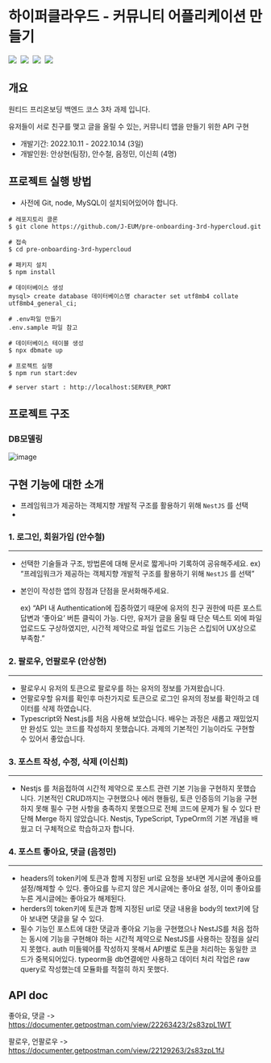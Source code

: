 # 하이퍼클라우드 - 커뮤니티 어플리케이션 만들기

<img src="https://img.shields.io/badge/TypeScript-3178C6?style=for-the-badge&logo=TypeScript&logoColor=white"/>&nbsp;
<img src="https://img.shields.io/badge/Node.js-339933?style=for-the-badge&logo=Node.js&logoColor=white"/>&nbsp;
<img src="https://img.shields.io/badge/NestJS-E0234E?style=for-the-badge&logo=NestJS&logoColor=white"/>&nbsp;
<img src="https://img.shields.io/badge/MySQL-4479A1?style=for-the-badge&logo=MySQL&logoColor=white"/>&nbsp;
## 개요
원티드 프리온보딩 백엔드 코스 3차 과제 입니다. 

유저들이 서로 친구를 맺고 글을 올릴 수 있는, 커뮤니티 앱을 만들기 위한 API 구현

- 개발기간: 2022.10.11 - 2022.10.14 (3일)
- 개발인원: 안상현(팀장), 안수철, 음정민, 이신희 (4명)



## 프로젝트 실행 방법

- 사전에 Git, node, MySQL이 설치되어있어야 합니다.

```shell
# 레포지토리 클론
$ git clone https://github.com/J-EUM/pre-onboarding-3rd-hypercloud.git

# 접속
$ cd pre-onboarding-3rd-hypercloud

# 패키지 설치
$ npm install

# 데이터베이스 생성
mysql> create database 데이터베이스명 character set utf8mb4 collate utf8mb4_general_ci; 

# .env파일 만들기
.env.sample 파일 참고

# 데이터베이스 테이블 생성
$ npx dbmate up

# 프로젝트 실행
$ npm run start:dev

# server start : http://localhost:SERVER_PORT
```


## 프로젝트 구조
### DB모델링

![image](https://user-images.githubusercontent.com/97498663/195664849-15b9a4b4-d475-490b-b6d6-4190748731bd.png)


## 구현 기능에 대한 소개
- 프레임워크가 제공하는 객체지향 개발적 구조를 활용하기 위해 `NestJS` 를 선택
- 

### 1. 로그인, 회원가입 (안수철)
---
- 선택한 기술들과 구조, 방법론에 대해 문서로 짧게나마 기록하여 공유해주세요.
ex) “프레임워크가 제공하는 객체지향 개발적 구조를 활용하기 위해 `NestJS` 를 선택”
- 본인이 작성한 앱의 장점과 단점을 문서화해주세요.
    
    ex) “API 내 Authentication에 집중하였기 때문에 유저의 친구 권한에 따른 포스트 답변과 ‘좋아요’ 버튼 클릭이 가능. 다만, 유저가 글을 올릴 때 단순 텍스트 외에 파일 업로드도 구상하였지만, 시간적 제약으로 파일 업로드 기능은 스킵되어 UX상으로 부족함.”

### 2. 팔로우, 언팔로우 (안상현)
---
- 팔로우시 유저의 토큰으로 팔로우를 하는 유저의 정보를 가져왔습니다.
- 언팔로우할 유저를 확인후 마찬가지로 토큰으로 로그인 유저의 정보를 확인하고 데이터를 삭제 하였습니다.
- Typescript와 Nest.js를 처음 사용해 보았습니다. 배우는 과정은 새롭고 재밌었지만 완성도 있는 코드를 작성하지 못했습니다. 과제의 기본적인 기능이라도 구현할 수 있어서 좋았습니다.
    
   
### 3. 포스트 작성, 수정, 삭제 (이신희)
---
- Nestjs 를 처음접하여 시간적 제약으로 포스트 관련 기본 기능을 구현하지 못했습니다. 기본적인 CRUD까지는 구현했으나 에러 핸들링, 토큰 인증등의 기능을 구현하지 못해 필수 구현 사항을 충족하지 못했으므로 전체 코드에 문제가 될 수 있다 판단해 Merge 하지 않았습니다. Nestjs, TypeScript, TypeOrm의 기본 개념을 배웠고 더 구체적으로 학습하고자 합니다. 

### 4. 포스트 좋아요, 댓글 (음정민)
---
- headers의 token키에 토큰과 함께 지정된 url로 요청을 보내면 게시글에 좋아요를 설정/해제할 수 있다. 좋아요를 누르지 않은 게시글에는 좋아요 설정, 이미 좋아요를 누른 게시글에는 좋아요가 해제된다.
- herders의 token키에 토큰과 함께 지정된 url로 댓글 내용을 body의 text키에 담아 보내면 댓글을 달 수 있다.
- 필수 기능인 포스트에 대한 댓글과 좋아요 기능을 구현했으나 NestJS를 처음 접하는 동시에 기능을 구현해야 하는 시간적 제약으로 NestJS를 사용하는 장점을 살리지 못했다. auth 미들웨어를 작성하지 못해서 API별로 토큰을 처리하는 동일한 코드가 중복되어있다. typeorm을 db연결에만 사용하고 데이터 처리 작업은 raw query로 작성했는데 모듈화를 적절히 하지 못했다. 


## API doc

좋아요, 댓글 -> https://documenter.getpostman.com/view/22263423/2s83zpL1WT

팔로우, 언팔로우 -> https://documenter.getpostman.com/view/22129263/2s83zpL1fJ
